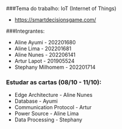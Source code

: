 ###Tema do trabalho: IoT (Internet of Things) 
- https://smartdecisionsgame.com/

###Integrantes:
- Aline Ayumi - 202201680
- Aline Lima - 202201681
- Aline Nunes - 202206141
- Artur Lapot - 201905524
- Stephany Milhomem - 202201714

### Estudar as cartas (08/10 - 11/10):
- Edge Architecture - Aline Nunes 
- Database - Ayumi
- Communication Protocol - Artur
- Power Source - Aline Lima
- Data Processing - Stephany
